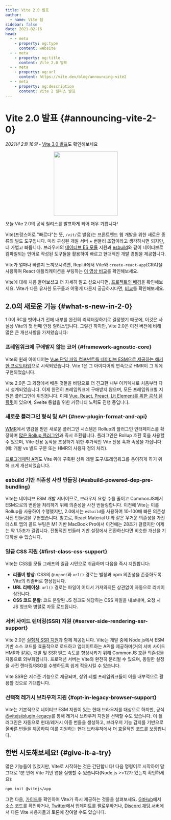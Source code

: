 ```yaml
---
title: Vite 2.0 발표
author:
  - name: Vite 팀
sidebar: false
date: 2021-02-16
head:
  - - meta
    - property: og:type
      content: website
  - - meta
    - property: og:title
      content: Vite 2.0 발표
  - - meta
    - property: og:url
      content: https://vite.dev/blog/announcing-vite2
  - - meta
    - property: og:description
      content: Vite 2 릴리스 발표
---
```


# Vite 2.0 발표 {#announcing-vite-2-0}

_2021년 2월 16일_ - [Vite 3.0 발표](./announcing-vite3.md)도 확인해보세요

<p style="text-align:center">
  <img src="/logo.svg" style="height:200px">
</p>

오늘 Vite 2.0의 공식 릴리스를 발표하게 되어 매우 기쁩니다!

Vite(프랑스어로 "빠르다"는 뜻, `/vit/`로 발음)는 프론트엔드 웹 개발을 위한 새로운 종류의 빌드 도구입니다. 미리 구성된 개발 서버 + 번들러 조합이라고 생각하시면 되지만, 더 가볍고 빠릅니다. 브라우저의 [네이티브 ES 모듈](https://developer.mozilla.org/en-US/docs/Web/JavaScript/Guide/Modules) 지원과 [esbuild](https://esbuild.github.io/)와 같이 네이티브로 컴파일되는 언어로 작성된 도구들을 활용하여 빠르고 현대적인 개발 경험을 제공합니다.

Vite가 얼마나 빠른지 느껴보시려면, Repl.it에서 Vite와 `create-react-app`(CRA)을 사용하여 React 애플리케이션을 부팅하는 [이 영상 비교](https://twitter.com/amasad/status/1355379680275128321)를 확인해보세요.

Vite에 대해 처음 들어보셨고 더 자세히 알고 싶으시다면, [프로젝트의 배경](https://vite.dev/guide/why.html)을 확인해보세요. Vite가 다른 유사한 도구들과 어떻게 다른지 궁금하시다면, [비교](https://v5.vite.dev/guide/comparisons.html)를 확인해보세요.

## 2.0의 새로운 기능 {#what-s-new-in-2-0}

1.0이 RC를 벗어나기 전에 내부를 완전히 리팩터링하기로 결정했기 때문에, 이것은 사실상 Vite의 첫 번째 안정 릴리스입니다. 그렇긴 하지만, Vite 2.0은 이전 버전에 비해 많은 큰 개선사항을 가져왔습니다:

### 프레임워크에 구애받지 않는 코어 {#framework-agnostic-core}

Vite의 원래 아이디어는 [Vue 단일 파일 컴포넌트를 네이티브 ESM으로 제공하는 해키한 프로토타입](https://github.com/vuejs/vue-dev-server)으로 시작되었습니다. Vite 1은 그 아이디어의 연속으로 HMR이 그 위에 구현되었습니다.

Vite 2.0은 그 과정에서 배운 것들을 바탕으로 더 견고한 내부 아키텍처로 처음부터 다시 설계되었습니다. 이제 완전히 프레임워크에 구애받지 않으며, 모든 프레임워크별 지원은 플러그인에 위임됩니다. 이제 [Vue, React, Preact, Lit Element를 위한 공식 템플릿](https://github.com/vitejs/vite/tree/main/packages/create-vite)이 있으며, Svelte 통합을 위한 커뮤니티 노력도 진행 중입니다.

### 새로운 플러그인 형식 및 API {#new-plugin-format-and-api}

[WMR](https://github.com/preactjs/wmr)에서 영감을 받은 새로운 플러그인 시스템은 Rollup의 플러그인 인터페이스를 확장하며 [많은 Rollup 플러그인](https://vite-rollup-plugins.patak.dev/)과 즉시 호환됩니다. 플러그인은 Rollup 호환 훅을 사용할 수 있으며, Vite 전용 동작을 조정하기 위한 추가적인 Vite 전용 훅과 속성을 가집니다(예: 개발 vs 빌드 구분 또는 HMR의 사용자 정의 처리).

[프로그래매틱 API](https://vite.dev/guide/api-javascript.html)도 Vite 위에 구축된 상위 레벨 도구/프레임워크를 용이하게 하기 위해 크게 개선되었습니다.

### esbuild 기반 의존성 사전 번들링 {#esbuild-powered-dep-pre-bundling}

Vite는 네이티브 ESM 개발 서버이므로, 브라우저 요청 수를 줄이고 CommonJS에서 ESM으로의 변환을 처리하기 위해 의존성을 사전 번들링합니다. 이전에 Vite는 이를 Rollup을 사용하여 수행했지만, 2.0에서는 `esbuild`를 사용하여 10-100배 빠른 의존성 사전 번들링을 구현했습니다. 참고로, React Material UI와 같은 무거운 의존성을 가진 테스트 앱의 콜드 부팅은 M1 기반 MacBook Pro에서 이전에는 28초가 걸렸지만 이제는 약 1.5초가 걸립니다. 전통적인 번들러 기반 설정에서 전환하신다면 비슷한 개선을 기대하실 수 있습니다.

### 일급 CSS 지원 {#first-class-css-support}

Vite는 CSS를 모듈 그래프의 일급 시민으로 취급하며 다음을 즉시 지원합니다:

- **리졸버 향상**: CSS의 `@import`와 `url()` 경로는 별칭과 npm 의존성을 존중하도록 Vite의 리졸버로 향상됩니다.
- **URL 리베이싱**: `url()` 경로는 파일이 어디서 가져와지든 상관없이 자동으로 리베이싱됩니다.
- **CSS 코드 분할**: 코드 분할된 JS 청크도 해당하는 CSS 파일을 내보내며, 요청 시 JS 청크와 병렬로 자동 로드됩니다.

### 서버 사이드 렌더링(SSR) 지원 {#server-side-rendering-ssr-support}

Vite 2.0은 [실험적 SSR 지원](https://vite.dev/guide/ssr.html)과 함께 제공됩니다. Vite는 개발 중에 Node.js에서 ESM 기반 소스 코드를 효율적으로 로드하고 업데이트하는 API를 제공하며(거의 서버 사이드 HMR과 같음), 개발 및 SSR 빌드 속도를 향상시키기 위해 CommonJS 호환 의존성을 자동으로 외부화합니다. 프로덕션 서버는 Vite와 완전히 분리될 수 있으며, 동일한 설정을 사전 렌더링/SSG를 수행하도록 쉽게 적응시킬 수 있습니다.

Vite SSR은 저수준 기능으로 제공되며, 상위 레벨 프레임워크들이 이를 내부적으로 활용할 것으로 기대합니다.

### 선택적 레거시 브라우저 지원 {#opt-in-legacy-browser-support}

Vite는 기본적으로 네이티브 ESM 지원이 있는 현대 브라우저를 대상으로 하지만, 공식 [@vitejs/plugin-legacy](https://github.com/vitejs/vite/tree/main/packages/plugin-legacy)를 통해 레거시 브라우저 지원을 선택할 수도 있습니다. 이 플러그인은 자동으로 현대/레거시 이중 번들을 생성하고, 브라우저 기능 감지를 기반으로 올바른 번들을 제공하여 이를 지원하는 현대 브라우저에서 더 효율적인 코드를 보장합니다.

## 한번 시도해보세요! {#give-it-a-try}

많은 기능들이 있었지만, Vite로 시작하는 것은 간단합니다! 다음 명령어로 시작하여 말 그대로 1분 안에 Vite 기반 앱을 실행할 수 있습니다(Node.js >=12가 있는지 확인하세요):

```bash
npm init @vitejs/app
```

그런 다음, [가이드](https://vite.dev/guide/)를 확인하여 Vite가 즉시 제공하는 것들을 살펴보세요. [GitHub](https://github.com/vitejs/vite)에서 소스 코드를 확인하거나, [Twitter](https://twitter.com/vite_js)에서 업데이트를 팔로우하거나, [Discord 채팅 서버](http://chat.vite.dev/)에서 다른 Vite 사용자들과 토론에 참여할 수도 있습니다.
